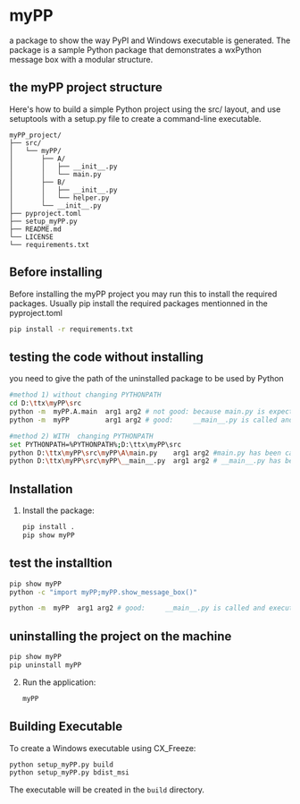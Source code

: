 # myPP
a package to show the way PyPI and Windows executable is generated.
The package is a sample Python package that demonstrates a wxPython message box with a modular structure.

## the myPP project structure 
Here's how to build a simple Python project using the src/ layout, and use setuptools with a setup.py file to create a command-line executable.
```
myPP_project/
├── src/
│   └── myPP/
│       ├── A/
│       │   ├── __init__.py
│       │   └── main.py
│       ├── B/
│       │   ├── __init__.py
│       │   └── helper.py
│       └── __init__.py
├── pyproject.toml
├── setup_myPP.py
├── README.md
└── LICENSE
└── requirements.txt
```
## Before installing
Before installing the myPP project you may run this to install the required packages.
Usually pip install the required packages mentionned in the pyproject.toml
```bash
pip install -r requirements.txt
```

## testing the code without installing

you need to give the path of the uninstalled package to be used by Python

```bash
#method 1) without changing PYTHONPATH
cd D:\ttx\myPP\src
python -m  myPP.A.main  arg1 arg2 # not good: because main.py is expected to be imported not executed 
python -m  myPP         arg1 arg2 # good:     __main__.py is called and executed

```

```bash
#method 2) WITH  changing PYTHONPATH
set PYTHONPATH=%PYTHONPATH%;D:\ttx\myPP\src
python D:\ttx\myPP\src\myPP\A\main.py    arg1 arg2 #main.py has been called
python D:\ttx\myPP\src\myPP\__main__.py  arg1 arg2 # __main__.py has been called.
```

## Installation

1. Install the package:
   ```bash
   pip install .
   pip show myPP
   ```
## test the installtion 

   ```bash
   pip show myPP
   python -c "import myPP;myPP.show_message_box()"

   python -m  myPP  arg1 arg2 # good:     __main__.py is called and executed

   ```
## uninstalling the project on the machine 

   ```bash
   pip show myPP
   pip uninstall myPP
   ```
 
2. Run the application:
   ```bash
   myPP
   ```

## Building Executable

To create a Windows executable using CX_Freeze:

```bash
python setup_myPP.py build   
python setup_myPP.py bdist_msi
```

The executable will be created in the `build` directory.